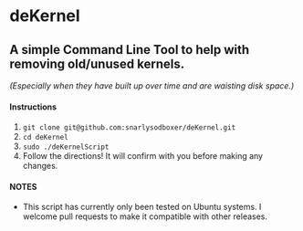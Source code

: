 deKernel
========

## A simple Command Line Tool to help with removing old/unused kernels.
*(Especially when they have built up over time and are waisting disk space.)*

#### Instructions
1. `git clone git@github.com:snarlysodboxer/deKernel.git`
2. `cd deKernel`
3. `sudo ./deKernelScript`
4. Follow the directions! It will confirm with you before making any changes.

#### NOTES
* This script has currently only been tested on Ubuntu systems. I welcome pull requests to make it compatible with other releases.
